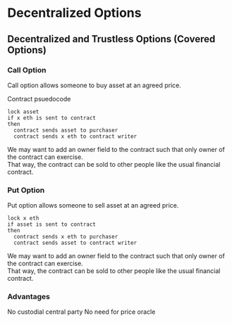 # Decentralized Options

## Decentralized and Trustless Options (Covered Options)

### Call Option

Call option allows someone to buy asset at an agreed price.

Contract psuedocode

```
lock asset
if x eth is sent to contract
then
  contract sends asset to purchaser
  contract sends x eth to contract writer

```

We may want to add an owner field to the contract such that only owner of the contract can exercise.  
That way, the contract can be sold to other people like the usual financial contract.  

### Put Option

Put option allows someone to sell asset at an agreed price.

```
lock x eth
if asset is sent to contract
then
  contract sends x eth to purchaser
  contract sends asset to contract writer

```

We may want to add an owner field to the contract such that only owner of the contract can exercise.  
That way, the contract can be sold to other people like the usual financial contract.  

### Advantages

No custodial central party
No need for price oracle

